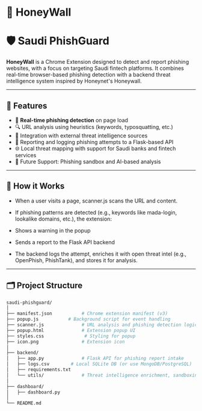 # 🍯 HoneyWall
# 🛡️ Saudi PhishGuard

**HoneyWall** is a Chrome Extension designed to detect and report phishing websites, with a focus on targeting Saudi fintech platforms. It combines real-time browser-based phishing detection with a backend threat intelligence system inspired by Honeynet's Honeywall.

---

## 🚀 Features

- 🧠 **Real-time phishing detection** on page load
- 🔍 URL analysis using heuristics (keywords, typosquatting, etc.)
- 🧬 Integration with external threat intelligence sources
- 📡 Reporting and logging phishing attempts to a Flask-based API
- 🌐 Local threat mapping with support for Saudi banks and fintech services
- 🔬 Future Support: Phishing sandbox and AI-based analysis

---
## 🧪 How it Works
- When a user visits a page, scanner.js scans the URL and content.

- If phishing patterns are detected (e.g., keywords like mada-login, lookalike domains, etc.), the extension:

- Shows a warning in the popup

- Sends a report to the Flask API backend

- The backend logs the attempt, enriches it with open threat intel (e.g., OpenPhish, PhishTank), and stores it for analysis.




---
## 🗂️ Project Structure

```bash
saudi-phishguard/
│
├── manifest.json           # Chrome extension manifest (v3)
├── popup.js           # Background script for event handling
├── scanner.js              # URL analysis and phishing detection logic
├── popup.html              # Extension popup UI
├── styles.css               # Styling for popup
├── icon.png                # Extension icon
│
├── backend/
│   ├── app.py              # Flask API for phishing report intake
│   ├── logs.csv        # Local SQLite DB (or use MongoDB/PostgreSQL)
│   ├── requirements.txt
│   └── utils/              # Threat intelligence enrichment, sandboxing
│
├── dashboard/
│   ├── dashboard.py
│
└── README.md

